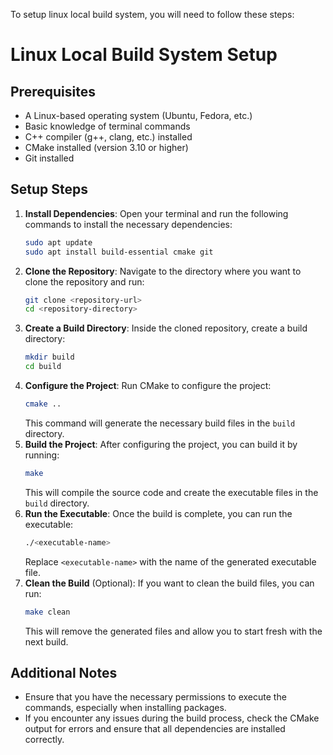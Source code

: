 To setup linux local build system, you will need to follow these steps:
# Linux Local Build System Setup
## Prerequisites
- A Linux-based operating system (Ubuntu, Fedora, etc.)
- Basic knowledge of terminal commands
- C++ compiler (g++, clang, etc.) installed
- CMake installed (version 3.10 or higher)
- Git installed
  
## Setup Steps
1. **Install Dependencies**:
   Open your terminal and run the following commands to install the necessary dependencies:
   ```bash
   sudo apt update
   sudo apt install build-essential cmake git
   ```
2. **Clone the Repository**:
   Navigate to the directory where you want to clone the repository and run:
   ```bash
   git clone <repository-url>
   cd <repository-directory>
   ```
3. **Create a Build Directory**:
   Inside the cloned repository, create a build directory:
   ```bash
   mkdir build
   cd build
   ```
4. **Configure the Project**:
   Run CMake to configure the project:
   ```bash
   cmake ..
   ```
   This command will generate the necessary build files in the `build` directory.
5. **Build the Project**:
   After configuring the project, you can build it by running:
   ```bash
   make
   ```
   This will compile the source code and create the executable files in the `build` directory.
6. **Run the Executable**:
   Once the build is complete, you can run the executable:
   ```bash
   ./<executable-name>
   ```
   Replace `<executable-name>` with the name of the generated executable file.
7. **Clean the Build** (Optional):
   If you want to clean the build files, you can run:
   ```bash
   make clean
   ```
   This will remove the generated files and allow you to start fresh with the next build.
## Additional Notes
- Ensure that you have the necessary permissions to execute the commands, especially when installing packages.
- If you encounter any issues during the build process, check the CMake output for errors and ensure that all dependencies are installed correctly.
